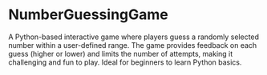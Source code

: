 # NumberGuessingGame
A Python-based interactive game where players guess a randomly selected number within a user-defined range. The game provides feedback on each guess (higher or lower) and limits the number of attempts, making it challenging and fun to play. Ideal for beginners to learn Python basics.
